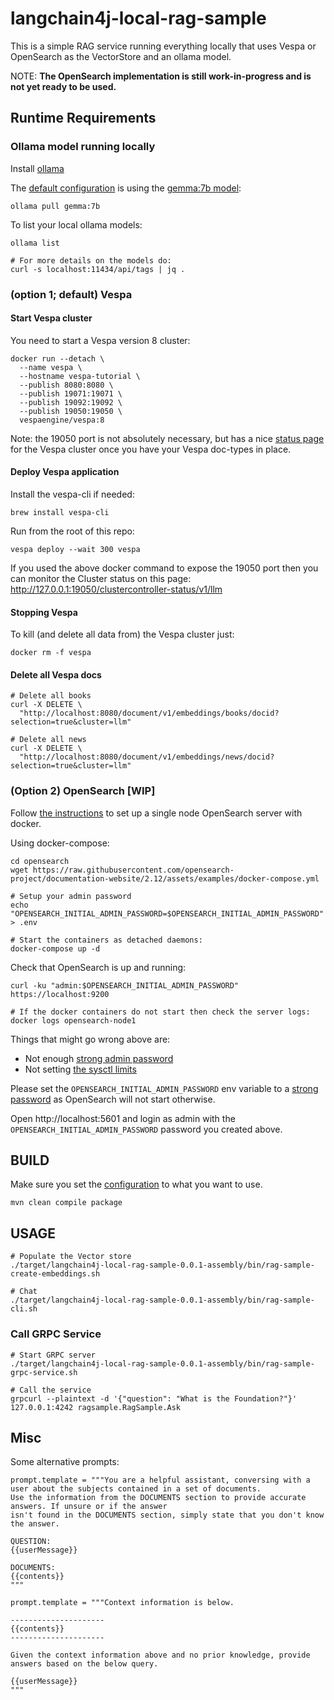 # langchain4j-local-rag-sample

This is a simple RAG service running everything locally 
that uses Vespa or OpenSearch as the VectorStore and an ollama model.

NOTE: **The OpenSearch implementation is still work-in-progress and is not yet ready to be used.**

## Runtime Requirements


### Ollama model running locally

Install [ollama](https://ollama.ai/download)

The [default configuration](src/main/resources/rag-sample.conf) is using the [gemma:7b model](https://ollama.ai/library/mistral):
```shell
ollama pull gemma:7b
```

To list your local ollama models:
```shell
ollama list

# For more details on the models do:
curl -s localhost:11434/api/tags | jq .
```

### (option 1; default) Vespa 


#### Start Vespa cluster

You need to start a Vespa version 8 cluster:

```shell
docker run --detach \
  --name vespa \
  --hostname vespa-tutorial \
  --publish 8080:8080 \
  --publish 19071:19071 \
  --publish 19092:19092 \
  --publish 19050:19050 \
  vespaengine/vespa:8
```

Note: the 19050 port is not absolutely necessary, but has a nice
[status page](http://localhost:19050/clustercontroller-status/v1/llm) 
for the Vespa cluster once you have your Vespa doc-types in place.

#### Deploy Vespa application
Install the vespa-cli if needed:
```shell
brew install vespa-cli
```

Run from the root of this repo:
```shell
vespa deploy --wait 300 vespa
```
If you used the above docker command to expose the 19050
port then you can monitor the Cluster status on this page:
http://127.0.0.1:19050/clustercontroller-status/v1/llm


#### Stopping Vespa

To kill (and delete all data from) the Vespa cluster just:
```shell
docker rm -f vespa
```


#### Delete all Vespa docs
```shell
# Delete all books
curl -X DELETE \
  "http://localhost:8080/document/v1/embeddings/books/docid?selection=true&cluster=llm"

# Delete all news
curl -X DELETE \
  "http://localhost:8080/document/v1/embeddings/news/docid?selection=true&cluster=llm"
```


### (Option 2) OpenSearch [WIP]

Follow [the instructions](https://opensearch.org/docs/latest/install-and-configure/install-opensearch/docker/#run-opensearch-in-a-docker-container) 
to set up a single node OpenSearch server with docker.

Using docker-compose:
```shell
cd opensearch
wget https://raw.githubusercontent.com/opensearch-project/documentation-website/2.12/assets/examples/docker-compose.yml

# Setup your admin password
echo "OPENSEARCH_INITIAL_ADMIN_PASSWORD=$OPENSEARCH_INITIAL_ADMIN_PASSWORD" > .env

# Start the containers as detached daemons:
docker-compose up -d
```

Check that OpenSearch is up and running:
```shell
curl -ku "admin:$OPENSEARCH_INITIAL_ADMIN_PASSWORD" https://localhost:9200

# If the docker containers do not start then check the server logs:
docker logs opensearch-node1
```

Things that might go wrong above are:
- Not enough [strong admin password](https://github.com/opensearch-project/documentation-website/blob/6f779cef0c78efd3dc0f45f9dd30eee3339a65b4/_security/configuration/yaml.md#password-settings)
- Not setting [the sysctl limits](https://opensearch.org/docs/latest/install-and-configure/install-opensearch/docker/#important-host-settings) 

Please set the `OPENSEARCH_INITIAL_ADMIN_PASSWORD` env variable to a 
[strong password](https://github.com/opensearch-project/documentation-website/blob/6f779cef0c78efd3dc0f45f9dd30eee3339a65b4/_security/configuration/yaml.md#password-settings) 
as OpenSearch will not start otherwise.

Open http://localhost:5601 and login as admin with the `OPENSEARCH_INITIAL_ADMIN_PASSWORD` password you created above.

## BUILD

Make sure you set the [configuration](src/main/resources/rag-sample.conf) to what you want to use.

```shell
mvn clean compile package
```

## USAGE

```shell
# Populate the Vector store
./target/langchain4j-local-rag-sample-0.0.1-assembly/bin/rag-sample-create-embeddings.sh

# Chat 
./target/langchain4j-local-rag-sample-0.0.1-assembly/bin/rag-sample-cli.sh
```

### Call GRPC Service

```shell
# Start GRPC server
./target/langchain4j-local-rag-sample-0.0.1-assembly/bin/rag-sample-grpc-service.sh

# Call the service
grpcurl --plaintext -d '{"question": "What is the Foundation?"}' 127.0.0.1:4242 ragsample.RagSample.Ask
```

## Misc

Some alternative prompts:

```properties
prompt.template = """You are a helpful assistant, conversing with a user about the subjects contained in a set of documents.
Use the information from the DOCUMENTS section to provide accurate answers. If unsure or if the answer
isn't found in the DOCUMENTS section, simply state that you don't know the answer.

QUESTION:
{{userMessage}}

DOCUMENTS:
{{contents}}
"""
```

```properties
prompt.template = """Context information is below.

---------------------
{{contents}}
---------------------

Given the context information above and no prior knowledge, provide answers based on the below query.

{{userMessage}}
"""

```